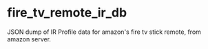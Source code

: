 # fire_tv_remote_ir_db
JSON dump of IR Profile data for amazon's fire tv stick remote, from amazon server. 
